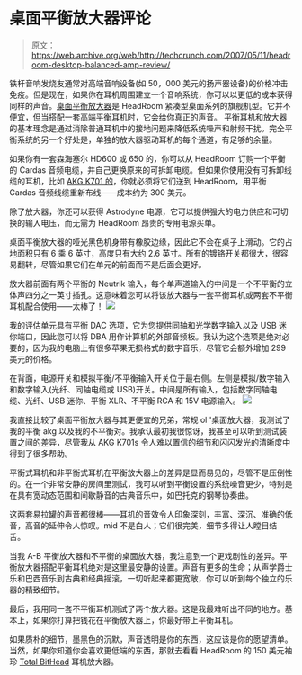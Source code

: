 # 桌面平衡放大器评论

> 原文：<https://web.archive.org/web/http://techcrunch.com/2007/05/11/headroom-desktop-balanced-amp-review/>

铁杆音响发烧友通常对高端音响设备(如 50，000 美元的扬声器设备)的价格冲击免疫。但是现在，如果你在耳机周围建立一个音响系统，你可以以更低的成本获得同样的声音。[桌面平衡放大器](https://web.archive.org/web/20200806013513/http://www.headphone.com/products/headphone-amps/the-desktop-line/headroom-desktop-balanced-amp.php)是 HeadRoom 紧凑型桌面系列的旗舰机型。它并不便宜，但当搭配一套高端平衡耳机时，它会给你真正的声音。
 平衡耳机和放大器的基本理念是通过消除普通耳机中的接地问题来降低系统噪声和射频干扰。完全平衡系统的另一个好处是，单独的放大器驱动耳机的每个通道，有足够的余量。

如果你有一套森海塞尔 HD600 或 650 的，你可以从 HeadRoom 订购一个平衡的 Cardas 音频电缆，并自己更换原来的可拆卸电缆。但如果你使用没有可拆卸线缆的耳机，比如 [AKG K701 的](https://web.archive.org/web/20200806013513/http://crunchgear.com/2007/04/25/akg-k-701-hands-on-sickest-headphones-ever/)，你就必须将它们送到 HeadRoom，用平衡 Cardas 音频线缆重新布线——成本约为 300 美元。

除了放大器，你还可以获得 Astrodyne 电源，它可以提供强大的电力供应和可切换的输入电压，而无需为 HeadRoom 昂贵的专用电源买单。

桌面平衡放大器的哑光黑色机身带有橡胶边缘，因此它不会在桌子上滑动。它的占地面积只有 6 乘 6 英寸，高度只有大约 2.6 英寸。所有的镀铬开关都很大，很容易翻转，尽管如果它们在单元的前面而不是后面会更好。

放大器前面有两个平衡的 Neutrik 输入，每个单声道输入的中间是一个不平衡的立体声四分之一英寸插孔。这意味着您可以将该放大器与一套平衡耳机或两套不平衡耳机配合使用——太棒了！
![](img/c061564fc3c18a12b885d121a96f7ba9.png)

我的评估单元具有平衡 DAC 选项，它为您提供同轴和光学数字输入以及 USB 迷你端口，因此您可以将 DBA 用作计算机的外部音频板。我认为这个选项是绝对必要的，因为我的电脑上有很多苹果无损格式的数字音乐，尽管它会额外增加 299 美元的价格。

在背面，电源开关和模拟平衡/不平衡输入开关位于最右侧。左侧是模拟/数字输入和数字输入(光纤、同轴电缆或 USB)开关。中间是所有输入，包括数字同轴电缆、光纤、USB 迷你、平衡 XLR、不平衡 RCA 和 15V 电源输入。
![](img/cea5679c31f4c9387906226d20c4dbf1.png)

我直接比较了桌面平衡放大器与其更便宜的兄弟，常规 ol '桌面放大器，我测试了我的平衡 akg 以及我的不平衡对。我承认最初我很惊讶，我甚至可以听到测试装置之间的差异，尽管我从 AKG K701s 令人难以置信的细节和闪闪发光的清晰度中得到了很多帮助。

平衡式耳机和非平衡式耳机在平衡放大器上的差异是显而易见的，尽管不是压倒性的。在一个非常安静的房间里测试，我可以听到平衡设置的系统噪音更少，特别是在具有宽动态范围和间歇静音的古典音乐中，如巴托克的钢琴协奏曲。

这两套易拉罐的声音都很棒——耳机的音效令人印象深刻，丰富、深沉、准确的低音，高音的延伸令人惊叹。mid 不是白人；它们很完美，细节多得让人瞠目结舌。

当我 A-B 平衡放大器和不平衡的桌面放大器，我注意到一个更戏剧性的差异。平衡放大器搭配平衡耳机绝对是这里最安静的设置。声音有更多的生命；从声学爵士乐和巴西音乐到古典和经典摇滚，一切听起来都更宽敞，你可以听到每个独立的乐器的精致细节。

最后，我用同一套不平衡耳机测试了两个放大器。这是我最难听出不同的地方。基本上，如果你打算把钱花在平衡放大器上，你最好带上平衡耳机。

如果质朴的细节，墨黑色的沉默，声音透明是你的东西，这应该是你的愿望清单。当然，如果你知道你会喜欢更低端的东西，那就去看看 HeadRoom 的 150 美元袖珍 [Total BitHead](https://web.archive.org/web/20200806013513/http://crunchgear.com/2007/04/24/headroom-total-bithead-mobile-headphone-amp-hands-on/) 耳机放大器。